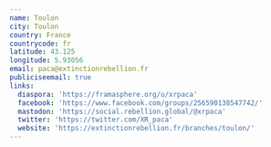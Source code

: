```yaml
---
name: Toulon
city: Toulon
country: France
countrycode: fr
latitude: 43.125
longitude: 5.93056
email: paca@extinctionrebellion.fr
publiciseemail: true
links:
  diaspora: 'https://framasphere.org/u/xrpaca'
  facebook: 'https://www.facebook.com/groups/256590138547742/'
  mastodon: 'https://social.rebellion.global/@xrpaca'
  twitter: 'https://twitter.com/XR_paca'
  website: 'https://extinctionrebellion.fr/branches/toulon/'
---
```


